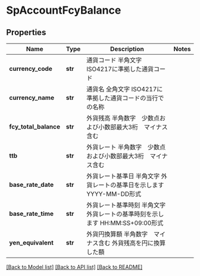 # SpAccountFcyBalance

## Properties
Name | Type | Description | Notes
------------ | ------------- | ------------- | -------------
**currency_code** | **str** | 通貨コード 半角文字 ISO4217に準拠した通貨コード  | 
**currency_name** | **str** | 通貨名 全角文字 ISO4217に準拠した通貨コードの当行での名称  | 
**fcy_total_balance** | **str** | 外貨残高 半角数字　少数点および小数部最大3桁　マイナス含む  | 
**ttb** | **str** | 外貨レート 半角数字　少数点および小数部最大3桁　マイナス含む  | 
**base_rate_date** | **str** | 外貨レート基準日 半角文字 外貨レートの基準日を示します YYYY-MM-DD形式  | 
**base_rate_time** | **str** | 外貨レート基準時刻 半角文字 外貨レートの基準時刻を示します HH:MM:SS+09:00形式  | 
**yen_equivalent** | **str** | 外貨円換算額 半角数字　マイナス含む 外貨残高を円に換算した額  | 

[[Back to Model list]](../README.md#documentation-for-models) [[Back to API list]](../README.md#documentation-for-api-endpoints) [[Back to README]](../README.md)



